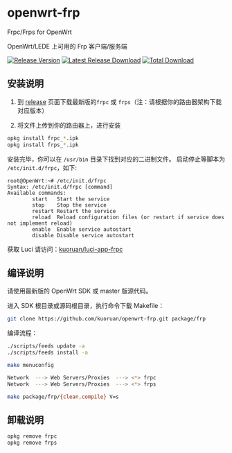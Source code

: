 # openwrt-frp

Frpc/Frps for OpenWrt

OpenWrt/LEDE 上可用的 Frp 客户端/服务端

[![Release Version](https://img.shields.io/github/release/kuoruan/openwrt-frp.svg)](https://github.com/kuoruan/openwrt-frp/releases/latest) [![Latest Release Download](https://img.shields.io/github/downloads/kuoruan/openwrt-frp/latest/total.svg)](https://github.com/kuoruan/openwrt-frp/releases/latest) [![Total Download](https://img.shields.io/github/downloads/kuoruan/openwrt-frp/total.svg)](https://github.com/kuoruan/openwrt-frp/releases)

## 安装说明

1. 到 [release](https://github.com/kuoruan/openwrt-frp/releases) 页面下载最新版的`frpc` 或 `frps`（注：请根据你的路由器架构下载对应版本）

2. 将文件上传到你的路由器上，进行安装

```sh
opkg install frpc_*.ipk
opkg install frps_*.ipk
```

安装完毕，你可以在 `/usr/bin` 目录下找到对应的二进制文件。
启动停止等脚本为 `/etc/init.d/frpc`，如下:

```
root@OpenWrt:~# /etc/init.d/frpc 
Syntax: /etc/init.d/frpc [command]
Available commands:
        start   Start the service
        stop    Stop the service
        restart Restart the service
        reload  Reload configuration files (or restart if service does not implement reload)
        enable  Enable service autostart
        disable Disable service autostart

```


获取 Luci 请访问：[kuoruan/luci-app-frpc](https://github.com/kuoruan/luci-app-frpc)

## 编译说明

请使用最新版的 OpenWrt SDK 或 master 版源代码。

进入 SDK 根目录或源码根目录，执行命令下载 Makefile：

```sh
git clone https://github.com/kuoruan/openwrt-frp.git package/frp
```

编译流程：

```sh
./scripts/feeds update -a
./scripts/feeds install -a

make menuconfig

Network  ---> Web Servers/Proxies  ---> <*> frpc
Network  ---> Web Servers/Proxies  ---> <*> frps

make package/frp/{clean,compile} V=s
```

## 卸载说明

```sh
opkg remove frpc
opkg remove frps
```
